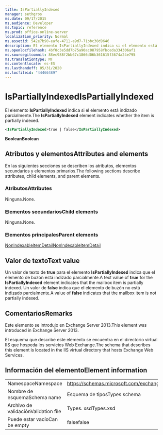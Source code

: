 ```yaml
---
title: IsPartiallyIndexed
manager: sethgros
ms.date: 09/17/2015
ms.audience: Developer
ms.topic: reference
ms.prod: office-online-server
localization_priority: Normal
ms.assetid: 542e7b90-eafe-4711-a9d7-71bbc30d9646
description: El elemento IsPartiallyIndexed indica si el elemento está indizado parcialmente.
ms.openlocfilehash: 4bf0c3e5dd7b75a90ac087958fbceda334306af1
ms.sourcegitcommit: 88ec988f2bb67c1866d06b361615f3674a24e795
ms.translationtype: MT
ms.contentlocale: es-ES
ms.lasthandoff: 05/31/2020
ms.locfileid: "44466489"
---
```

# <a name="ispartiallyindexed"></a><span data-ttu-id="41186-103">IsPartiallyIndexed</span><span class="sxs-lookup"><span data-stu-id="41186-103">IsPartiallyIndexed</span></span>

<span data-ttu-id="41186-104">El elemento **IsPartiallyIndexed** indica si el elemento está indizado parcialmente.</span><span class="sxs-lookup"><span data-stu-id="41186-104">The **IsPartiallyIndexed** element indicates whether the item is partially indexed.</span></span> 
  
```XML
<IsPartiallyIndexed>true | false</IsPartiallyIndexed>
```

 <span data-ttu-id="41186-105">**Boolean**</span><span class="sxs-lookup"><span data-stu-id="41186-105">**Boolean**</span></span>
## <a name="attributes-and-elements"></a><span data-ttu-id="41186-106">Atributos y elementos</span><span class="sxs-lookup"><span data-stu-id="41186-106">Attributes and elements</span></span>

<span data-ttu-id="41186-107">En las siguientes secciones se describen los atributos, elementos secundarios y elementos primarios.</span><span class="sxs-lookup"><span data-stu-id="41186-107">The following sections describe attributes, child elements, and parent elements.</span></span>
  
### <a name="attributes"></a><span data-ttu-id="41186-108">Atributos</span><span class="sxs-lookup"><span data-stu-id="41186-108">Attributes</span></span>

<span data-ttu-id="41186-109">Ninguna.</span><span class="sxs-lookup"><span data-stu-id="41186-109">None.</span></span>
  
### <a name="child-elements"></a><span data-ttu-id="41186-110">Elementos secundarios</span><span class="sxs-lookup"><span data-stu-id="41186-110">Child elements</span></span>

<span data-ttu-id="41186-111">Ninguna.</span><span class="sxs-lookup"><span data-stu-id="41186-111">None.</span></span>
  
### <a name="parent-elements"></a><span data-ttu-id="41186-112">Elementos principales</span><span class="sxs-lookup"><span data-stu-id="41186-112">Parent elements</span></span>

[<span data-ttu-id="41186-113">NonIndexableItemDetail</span><span class="sxs-lookup"><span data-stu-id="41186-113">NonIndexableItemDetail</span></span>](nonindexableitemdetail.md)
  
## <a name="text-value"></a><span data-ttu-id="41186-114">Valor de texto</span><span class="sxs-lookup"><span data-stu-id="41186-114">Text value</span></span>

<span data-ttu-id="41186-115">Un valor de texto de **true** para el elemento **IsPartiallyIndexed** indica que el elemento de buzón está indizado parcialmente.</span><span class="sxs-lookup"><span data-stu-id="41186-115">A text value of **true** for the **IsPartiallyIndexed** element indicates that the mailbox item is partially indexed.</span></span> <span data-ttu-id="41186-116">Un valor de **false** indica que el elemento de buzón no está indizado parcialmente.</span><span class="sxs-lookup"><span data-stu-id="41186-116">A value of **false** indicates that the mailbox item is not partially indexed.</span></span> 
  
## <a name="remarks"></a><span data-ttu-id="41186-117">Comentarios</span><span class="sxs-lookup"><span data-stu-id="41186-117">Remarks</span></span>

<span data-ttu-id="41186-118">Este elemento se introdujo en Exchange Server 2013.</span><span class="sxs-lookup"><span data-stu-id="41186-118">This element was introduced in Exchange Server 2013.</span></span>
  
<span data-ttu-id="41186-119">El esquema que describe este elemento se encuentra en el directorio virtual IIS que hospeda los servicios Web Exchange.</span><span class="sxs-lookup"><span data-stu-id="41186-119">The schema that describes this element is located in the IIS virtual directory that hosts Exchange Web Services.</span></span>
  
## <a name="element-information"></a><span data-ttu-id="41186-120">Información del elemento</span><span class="sxs-lookup"><span data-stu-id="41186-120">Element information</span></span>

|||
|:-----|:-----|
|<span data-ttu-id="41186-121">Namespace</span><span class="sxs-lookup"><span data-stu-id="41186-121">Namespace</span></span>  <br/> |https://schemas.microsoft.com/exchange/services/2006/types  <br/> |
|<span data-ttu-id="41186-122">Nombre de esquema</span><span class="sxs-lookup"><span data-stu-id="41186-122">Schema name</span></span>  <br/> |<span data-ttu-id="41186-123">Esquema de tipos</span><span class="sxs-lookup"><span data-stu-id="41186-123">Types schema</span></span>  <br/> |
|<span data-ttu-id="41186-124">Archivo de validación</span><span class="sxs-lookup"><span data-stu-id="41186-124">Validation file</span></span>  <br/> |<span data-ttu-id="41186-125">Types. xsd</span><span class="sxs-lookup"><span data-stu-id="41186-125">Types.xsd</span></span>  <br/> |
|<span data-ttu-id="41186-126">Puede estar vacío</span><span class="sxs-lookup"><span data-stu-id="41186-126">Can be empty</span></span>  <br/> |<span data-ttu-id="41186-127">false</span><span class="sxs-lookup"><span data-stu-id="41186-127">false</span></span>  <br/> |
   

